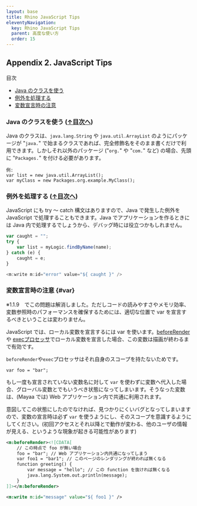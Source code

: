 ```yaml
---
layout: base
title: Rhino JavaScript Tips
eleventyNavigation:
  key: Rhino JavaScript Tips
  parent: 高度な使い方
  order: 15
---
```

## Appendix 2. JavaScript Tips

<div class="toc">
<a id="toc" name="toc">目次</a>
<ul>
<li><a href="#javaclass">Java のクラスを使う</a></li>
<li><a href="#exception">例外を処理する</a></li>
<li><a href="#var">変数宣言時の注意</a></li>
</ul>
</div>

<h3><a id="javaclass" name="javaclass"></a>Java のクラスを使う <span class="to_toc">(<a href="#toc" title="目次へ">↑目次へ</a>)</span></h3>

Java のクラスは、`java.lang.String` や `java.util.ArrayList` のようにパッケージが "`java.`" で始まるクラスであれば、完全修飾名をそのまま書くだけで利用できます。しかしそれ以外のパッケージ ("`org.`" や "`com.`" など) の場合、先頭に "`Packages.`" を付ける必要があります。

```
例:
var list = new java.util.ArrayList();
var myClass = new Packages.org.example.MyClass();
```

<h3><a id="exception" name="exception"></a>例外を処理する <span class="to_toc">(<a href="#toc" title="目次へ">↑目次へ</a>)</span></h3>

JavaScript にも try ～ catch 構文はありますので、Java で発生した例外を JavaScript で処理することもできます。Java でアプリケーションを作るときには Java 内で処理するでしょうから、デバッグ時には役立つかもしれません。


```js
var caught = "";
try {
    var list = myLogic.findByName(name);
} catch (e) {
    caught = e;
}

<m:write m:id="error" value="${ caught }" />
```

### 変数宣言時の注意 {#var}

※1.1.9　でこの問題は解消しました。ただしコードの読みやすさやメモリ効率、変数参照時のパフォーマンスを確保するためには、適切な位置で var を宣言するべきということは変わりません。

JavaScript では、ローカル変数を宣言するには var を使います。[beforeRender](/docs/before_render/)や [execプロセッサ](/docs/exec/)でローカル変数を宣言した場合、この変数は描画が終わるまで有効です。

`beforeRender`や`exec`プロセッサはそれ自身のスコープを持たないためです。

```
var foo = "bar";
```
もし一度も宣言されていない変数名に対して `var` を使わずに変数へ代入した場合、グローバル変数とでもいうべき状態になってしまいます。そうなった変数は、(Mayaa では) Web アプリケーション内で共通に利用されます。

意図してこの状態にしたのでなければ、見つかりにくいバグとなってしまいますので、変数の宣言時は必ず `var` を使うようにし、そのスコープを意識するようにしてください。(初回アクセスとそれ以降とで動作が変わる、他のユーザの情報が見える、というような現象が起きる可能性があります)


```xml
<m:beforeRender><![CDATA[
    // この時点で foo が無い場合
    foo = "bar"; // Web アプリケーション内共通になってしまう
    var foo1 = "bar1"; // このページのレンダリングが終われば無くなる
    function greeting() {
        var message = "hello"; // この function を抜ければ無くなる
        java.lang.System.out.println(message);
    }
]]></m:beforeRender>

<m:write m:id="message" value="${ foo1 }" />
```
